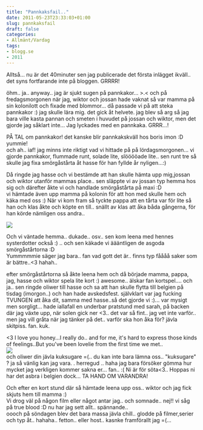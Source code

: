 ```yaml
---
title: "Pannkaksfail.."
date: 2011-05-23T23:33:03+01:00
slug: pannkaksfail
draft: false
categories:
- Allmänt/Vardag
tags:
- blogg.se
- 2011
---
```

Alltså... nu är det 40minuter sen jag publicerade det första inlägget ikväll.. det syns fortfarande inte på bloggen. GRRRR!  
  
öhm.. ja.. anyway.. jag är sjukt sugen på pannkakor... >.< och på fredagsmorgonen när jag, wiktor och jossan hade vaknat så var mamma på sin kolonilott och fixade med blommor... då passade vi på att steka pannkakor :) jag skulle lära mig. det gick åt helvete. jag blev så arg så jag bara ville kasta pannan och smeten i huvudet på jossan och wiktor, men det gjorde jag såklart inte... Jag lyckades med en pannkaka. GRRR...!  
  
PÅ TAL om pannkakor! det kanske blir pannkakskväll hos boris imon :D yummie!  
och ah.. iaf! jag minns inte riktigt vad vi hittade på på lördagsmorgonen... vi gjorde pannkakor, flummade runt, solade lite, slööööade lite.. sen runt tre så skulle jag fixa smörgåstårta åt hasse för han fyllde år nyligen...:)  
  
Då ringde jag hasse och vi bestämde att han skulle hämta upp mig,jossan och wiktor utanför mammas place.. sen släppte vi av jossan typ hemma hos sig och därefter åkte vi och handlade smörgåstårta på maxi :D  
vi hämtade även upp mamma på kolonin för att hon med skulle hem och käka med oss :) När vi kom fram så tyckte pappa att en tårta var för lite så han och klas åkte och köpte en till.. snällt av klas att åka båda gångerna, för han körde nämligen oss andra..  
  
![](/assets/images/blogg.se/smrgstrta_149346383.jpg)  
  
Och vi väntade hemma.. dukade.. osv.. sen kom leena med hennes systerdotter också :) .. och sen käkade vi äääntligen de asgoda smörgåstårtorna :D  
Yummmmmie säger jag bara.. fan vad gott det är.. finns typ fåååå saker som är bättre..<3 hahah..  
  
efter smörgåstårtorna så åkte leena hem och då började mamma, pappa, jag, hasse och wiktor spela lite kort :) awesome.. älskar fan kortspel.... och ja.. sen ringde oliwer till hasse och sa att han skulle flytta till belgien på tisdag (imorgon..) och han hade avskedsfest. självklart var jag fucking TVUNGEN att åka dit, samma med hasse..så det gjorde vi :)... var mysigt men sorgligt... hade iallafall en underbar pratstund med sarah, på backen där jag växte upp, när solen gick ner <3.. det var så fint.. jag vet inte varför.. men jag vill gråta när jag tänker på det.. varför ska hon åka för? jävla skitpiss. fan. kuk.  
  
<3 I love you honey...I really do.. and for me, it's hard to express those kinds of feelings..But you've been lovelie from the first time we met..  
![](/assets/images/blogg.se/dsc01281_149347692.jpg)  
och oliwer din jävla kuksugare =(.. du kan inte bara lämna oss.. "kuksugare" ? ja så vänlig kan jag vara. . herregud .. haha jag bara försöker gömma hur mycket jag verkligen kommer sakna er... fan.. :( Ni är för söta<3.. Hoppas ni har det asbra i belgien dock... TA HAND OM VARANDRA!  
  
Och efter en kort stund där så hämtade leena upp oss.. wiktor och jag fick skjuts hem till mamma :)  
Vi drog väl på någon film eller något antar jag.. och somnade.. nej!! vi såg på true blood :D nu har jag sett allt.. spännande..  
oooch på söndagen blev det bara massa jävla chill.. glodde på filmer,serier och typ åt.. hahaha.. fetton.. eller host.. kasnke framförallt jag =(...